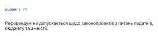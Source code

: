 ```yaml
---
number: 74
---
```


Референдум не допускається щодо законопроектів з питань податків, бюджету та амністії.
